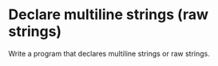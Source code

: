 # Declare multiline strings (raw strings)
Write a program that declares multiline strings or raw strings.